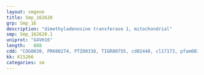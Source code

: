 ```yaml
---
layout: smgene
title: Smp_162620
grp: Smp_16
description: "dimethyladenosine transferase 1, mitochondrial"
smp: Smp_162620.1
uniprot: "G4VH16"
length:   888
cdd: "COG0030, PRK00274, PTZ00338, TIGR00755, cd02440, cl17173, pfam00398, smart00650"
kk: K15266
categories: sm
---
```

